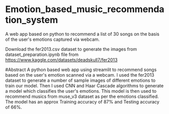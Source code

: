 # Emotion_based_music_recommendation_system
A web app based on python to recommend a list of 30 songs on the basis of the user's emotions captured via webcam.

Download the fer2013.csv dataset to generate the images from dataset_preparation.ipynb file from https://www.kaggle.com/datasets/deadskull7/fer2013

#Abstract
A python based web app using streamlit to recommend songs based on the user's emotion scanned via a webcam. I used the fer2013 dataset to generate a number of sample images of different emotions to train our model. Then I used CNN and Haar Cascade algorithms to generate a model which classifies the user's emotions. This model is then used to recommend musics from muse_v3 dataset as per the emotions classified. The model has an approx Training accuracy of 87% and Testing accuracy of 66%.
